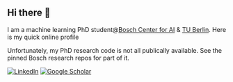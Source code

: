 ## Hi there 👋

I am a machine learning PhD student@[Bosch Center for AI](https://www.bosch-ai.com/) \& [TU Berlin](https://argmin.lis.tu-berlin.de/).
Here is my quick online profile

Unfortunately, my PhD research code is not all publically available. See the pinned Bosch research repos for part of it.

[![LinkedIn](https://img.shields.io/badge/LinkedIn-%230A66C2.svg?style=flat&logo=LinkedIn&logoColor=white)](https://www.linkedin.com/in/cen-you-li-27563018a/)
[![Google Scholar](https://img.shields.io/badge/Google%20Scholar-%234285F4.svg?style=flat&logo=googlescholar&logoColor=white)](https://scholar.google.com/citations?user=MhabRtkAAAAJ&hl=zh-TW)

<!--
**leescott82/leescott82** is a ✨ _special_ ✨ repository because its `README.md` (this file) appears on your GitHub profile.

Here are some ideas to get you started:

- 🔭 I’m currently working on ...
- 🌱 I’m currently learning ...
- 👯 I’m looking to collaborate on ...
- 🤔 I’m looking for help with ...
- 💬 Ask me about ...
- 📫 How to reach me: ...
- 😄 Pronouns: ...
- ⚡ Fun fact: ...
-->
